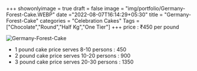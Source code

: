 +++
showonlyimage = true
draft = false
image = "img/portfolio/Germany-Forest-Cake.WEBP"
date ="2022-08-07T16:14:29+05:30"
title = "Germany-Forest-Cake"
categories = "Celebration Cakes"
Tags = ["Chocolate","Round","Half Kg","One Tier"]
+++
price : ₹450 per pound
<!--more-->
![Germany-Forest-Cake](/img/portfolio/Germany-Forest-Cake.WEBP)
* 1 pound cake price serves 8-10 persons : 450
* 2 pound cake price serves 10-20 persons : 900
* 3 pound cake price serves 20-30 persons : 1350
